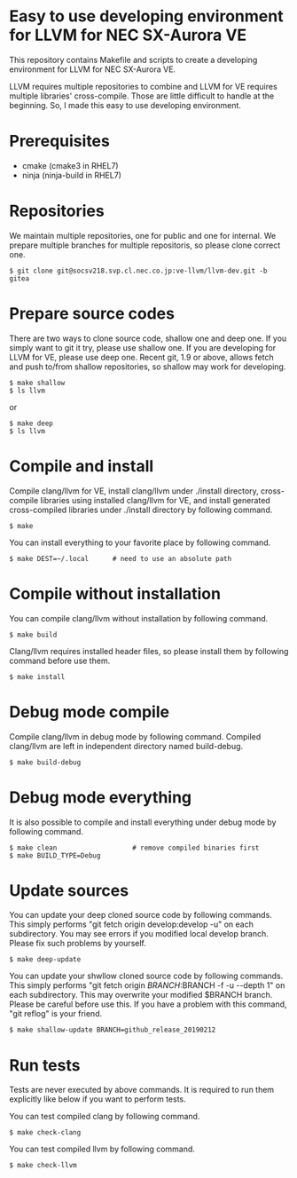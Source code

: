 Easy to use developing environment for LLVM for NEC SX-Aurora VE
================================================================

This repository contains Makefile and scripts to create a developing
environment for LLVM for NEC SX-Aurora VE.

LLVM requires multiple repositories to combine and LLVM for VE requires
multiple libraries' cross-compile.  Those are little difficult to handle
at the beginning.  So, I made this easy to use developing environment.

Prerequisites
=============

  - cmake (cmake3 in RHEL7)
  - ninja (ninja-build in RHEL7)

Repositories
============

We maintain multiple repositories, one for public and one for internal.
We prepare multiple branches for multiple repositoris, so please clone
correct one.

    $ git clone git@socsv218.svp.cl.nec.co.jp:ve-llvm/llvm-dev.git -b gitea

Prepare source codes
====================

There are two ways to clone source code, shallow one and deep one.  If
you simply want to git it try, please use shallow one.  If you are
developing for LLVM for VE, please use deep one.  Recent git, 1.9 or
above, allows fetch and push to/from shallow repositories, so shallow
may work for developing.

    $ make shallow
    $ ls llvm

or

    $ make deep
    $ ls llvm

Compile and install
===================

Compile clang/llvm for VE, install clang/llvm under ./install directory,
cross-compile libraries using installed clang/llvm for VE, and install
generated cross-compiled libraries under ./install directory by following
command.

    $ make

You can install everything to your favorite place by following command.

    $ make DEST=~/.local      # need to use an absolute path

Compile without installation
============================

You can compile clang/llvm without installation by following command.

    $ make build

Clang/llvm requires installed header files, so please install them
by following command before use them.

    $ make install

Debug mode compile
==================

Compile clang/llvm in debug mode by following command.  Compiled
clang/llvm are left in independent directory named build-debug.

    $ make build-debug

Debug mode everything
=====================

It is also possible to compile and install everything under debug mode
by following command.

    $ make clean                   # remove compiled binaries first
    $ make BUILD_TYPE=Debug

Update sources
==============

You can update your deep cloned source code by following commands.
This simply performs "git fetch origin develop:develop -u" on each
subdirectory.  You may see errors if you modified local develop
branch.  Please fix such problems by yourself.

    $ make deep-update

You can update your shwllow cloned source code by following commands.
This simply performs "git fetch origin $BRANCH:$BRANCH -f -u --depth 1"
on each subdirectory.  This may overwrite your modified $BRANCH branch.
Please be careful before use this.  If you have a problem with this
command, "git reflog" is your friend.

    $ make shallow-update BRANCH=github_release_20190212

Run tests
=========

Tests are never executed by above commands.  It is required to
run them explicitly like below if you want to perform tests.

You can test compiled clang by following command.

    $ make check-clang

You can test compiled llvm by following command.

    $ make check-llvm


